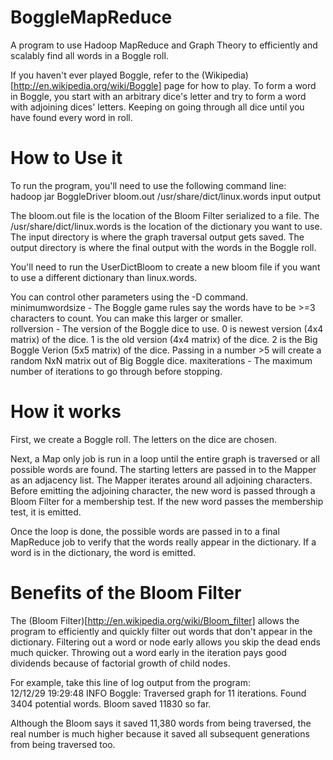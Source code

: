 BoggleMapReduce
===============

A program to use Hadoop MapReduce and Graph Theory to efficiently and scalably find all words in a Boggle roll.

If you haven't ever played Boggle, refer to the (Wikipedia)[http://en.wikipedia.org/wiki/Boggle] page for how to play. To form a word in Boggle, you start with an arbitrary dice's letter and try to form a word with adjoining dices' letters.  Keeping on going through all dice until you have found every word in roll.

How to Use it
=============

To run the program, you'll need to use the following command line:  
hadoop jar BoggleDriver bloom.out /usr/share/dict/linux.words input output  

The bloom.out file is the location of the Bloom Filter serialized to a file.  The /usr/share/dict/linux.words is the location of the dictionary you want to use.  The input directory is where the graph traversal output gets saved.  The output directory is where the final output with the words in the Boggle roll.

You'll need to run the UserDictBloom to create a new bloom file if you want to use a different dictionary than linux.words.

You can control other parameters using the -D command.  
minimumwordsize - The Boggle game rules say the words have to be >=3 characters to count.  You can make this larger or smaller.  
rollversion - The version of the Boggle dice to use.  0 is newest version (4x4 matrix) of the dice.  1 is the old version (4x4 matrix) of the dice.  2 is the Big Boggle Verion (5x5 matrix) of the dice.  Passing in a number >5 will create a random NxN matrix out of Big Boggle dice.
maxiterations - The maximum number of iterations to go through before stopping.

How it works
============

First, we create a Boggle roll.  The letters on the dice are chosen.

Next, a Map only job is run in a loop until the entire graph is traversed or all possible words are found.  The starting letters are passed in to the Mapper as an adjacency list.  The Mapper iterates around all adjoining characters.  Before emitting the adjoining character, the new word is passed through a Bloom Filter for a membership test.  If the new word passes the membership test, it is emitted.

Once the loop is done, the possible words are passed in to a final MapReduce job to verify that the words really appear in the dictionary.  If a word is in the dictionary, the word is emitted.

Benefits of the Bloom Filter
============================

The (Bloom Filter)[http://en.wikipedia.org/wiki/Bloom_filter] allows the program to efficiently and quickly filter out words that don't appear in the dictionary.  Filtering out a word or node early allows you skip the dead ends much quicker.  Throwing out a word early in the iteration pays good dividends because of factorial growth of child nodes.

For example, take this line of log output from the program:  
12/12/29 19:29:48 INFO Boggle: Traversed graph for 11 iterations.  Found 3404 potential words.  Bloom saved 11830 so far.  

Although the Bloom says it saved 11,380 words from being traversed, the real number is much higher because it saved all subsequent generations from being traversed too.
